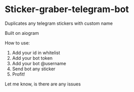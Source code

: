 # Sticker-graber-telegram-bot
Duplicates any telegram stickers with custom name

Built on aiogram

How to use:
1) Add your id in whitelist
2) Add your bot token
3) Add your bot @username
4) Send bot any sticker
5) Profit!

Let me know, is there are any issues
